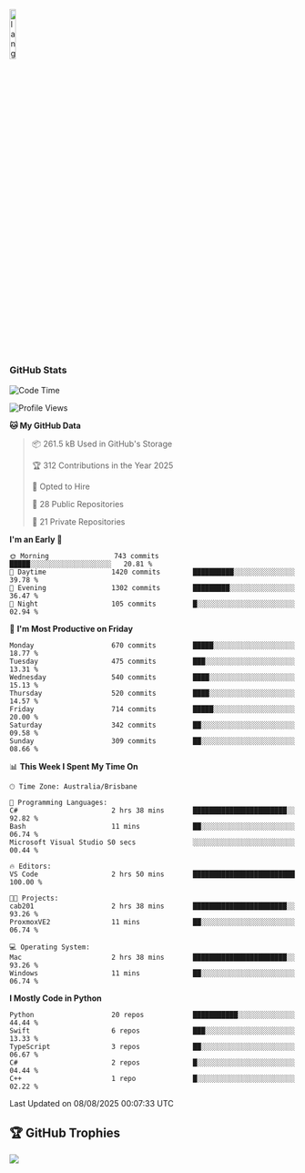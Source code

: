 <p align="left"><img width=15%" src="https://github.com/alansmathew/alansmathew/raw/master/lang.gif" alt="lang image here" /></p>

# <h3 align="left">GitHub Stats</h3>

<!--START_SECTION:waka-->
![Code Time](http://img.shields.io/badge/Code%20Time-608%20hrs%2043%20mins-blue)

![Profile Views](http://img.shields.io/badge/Profile%20Views-1-blue)

**🐱 My GitHub Data** 

> 📦 261.5 kB Used in GitHub's Storage 
 > 
> 🏆 312 Contributions in the Year 2025
 > 
> 💼 Opted to Hire
 > 
> 📜 28 Public Repositories 
 > 
> 🔑 21 Private Repositories 
 > 
**I'm an Early 🐤** 

```text
🌞 Morning                743 commits         █████░░░░░░░░░░░░░░░░░░░░   20.81 % 
🌆 Daytime                1420 commits        ██████████░░░░░░░░░░░░░░░   39.78 % 
🌃 Evening                1302 commits        █████████░░░░░░░░░░░░░░░░   36.47 % 
🌙 Night                  105 commits         █░░░░░░░░░░░░░░░░░░░░░░░░   02.94 % 
```
📅 **I'm Most Productive on Friday** 

```text
Monday                   670 commits         █████░░░░░░░░░░░░░░░░░░░░   18.77 % 
Tuesday                  475 commits         ███░░░░░░░░░░░░░░░░░░░░░░   13.31 % 
Wednesday                540 commits         ████░░░░░░░░░░░░░░░░░░░░░   15.13 % 
Thursday                 520 commits         ████░░░░░░░░░░░░░░░░░░░░░   14.57 % 
Friday                   714 commits         █████░░░░░░░░░░░░░░░░░░░░   20.00 % 
Saturday                 342 commits         ██░░░░░░░░░░░░░░░░░░░░░░░   09.58 % 
Sunday                   309 commits         ██░░░░░░░░░░░░░░░░░░░░░░░   08.66 % 
```


📊 **This Week I Spent My Time On** 

```text
🕑︎ Time Zone: Australia/Brisbane

💬 Programming Languages: 
C#                       2 hrs 38 mins       ███████████████████████░░   92.82 % 
Bash                     11 mins             ██░░░░░░░░░░░░░░░░░░░░░░░   06.74 % 
Microsoft Visual Studio S0 secs              ░░░░░░░░░░░░░░░░░░░░░░░░░   00.44 % 

🔥 Editors: 
VS Code                  2 hrs 50 mins       █████████████████████████   100.00 % 

🐱‍💻 Projects: 
cab201                   2 hrs 38 mins       ███████████████████████░░   93.26 % 
ProxmoxVE2               11 mins             ██░░░░░░░░░░░░░░░░░░░░░░░   06.74 % 

💻 Operating System: 
Mac                      2 hrs 38 mins       ███████████████████████░░   93.26 % 
Windows                  11 mins             ██░░░░░░░░░░░░░░░░░░░░░░░   06.74 % 
```

**I Mostly Code in Python** 

```text
Python                   20 repos            ███████████░░░░░░░░░░░░░░   44.44 % 
Swift                    6 repos             ███░░░░░░░░░░░░░░░░░░░░░░   13.33 % 
TypeScript               3 repos             ██░░░░░░░░░░░░░░░░░░░░░░░   06.67 % 
C#                       2 repos             █░░░░░░░░░░░░░░░░░░░░░░░░   04.44 % 
C++                      1 repo              █░░░░░░░░░░░░░░░░░░░░░░░░   02.22 % 
```




 Last Updated on 08/08/2025 00:07:33 UTC
<!--END_SECTION:waka-->

## 🏆 GitHub Trophies

![](https://github-profile-trophy.vercel.app/?username=samh06&theme=discord&no-frame=true&no-bg=false&margin-w=4)
